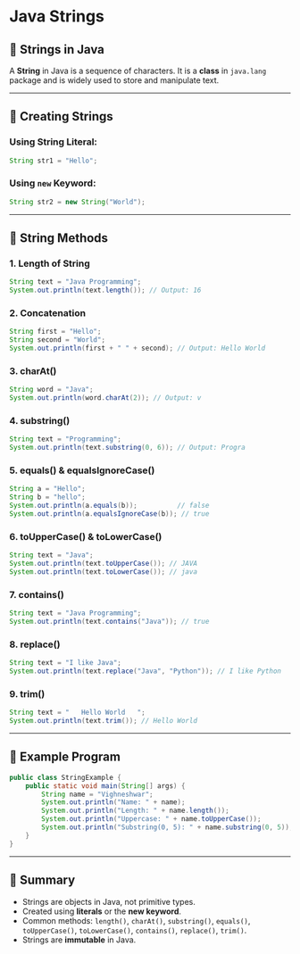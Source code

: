 # Java Strings

## 🌟 Strings in Java

A **String** in Java is a sequence of characters. It is a **class** in `java.lang` package and is widely used to store and manipulate text.

---

## 🔹 Creating Strings

### Using String Literal:
```java
String str1 = "Hello";
```

### Using `new` Keyword:
```java
String str2 = new String("World");
```

---

## 🔹 String Methods

### 1. Length of String
```java
String text = "Java Programming";
System.out.println(text.length()); // Output: 16
```

### 2. Concatenation
```java
String first = "Hello";
String second = "World";
System.out.println(first + " " + second); // Output: Hello World
```

### 3. charAt()
```java
String word = "Java";
System.out.println(word.charAt(2)); // Output: v
```

### 4. substring()
```java
String text = "Programming";
System.out.println(text.substring(0, 6)); // Output: Progra
```

### 5. equals() & equalsIgnoreCase()
```java
String a = "Hello";
String b = "hello";
System.out.println(a.equals(b));          // false
System.out.println(a.equalsIgnoreCase(b)); // true
```

### 6. toUpperCase() & toLowerCase()
```java
String text = "Java";
System.out.println(text.toUpperCase()); // JAVA
System.out.println(text.toLowerCase()); // java
```

### 7. contains()
```java
String text = "Java Programming";
System.out.println(text.contains("Java")); // true
```

### 8. replace()
```java
String text = "I like Java";
System.out.println(text.replace("Java", "Python")); // I like Python
```

### 9. trim()
```java
String text = "   Hello World   ";
System.out.println(text.trim()); // Hello World
```

---

## 🔹 Example Program
```java
public class StringExample {
    public static void main(String[] args) {
        String name = "Vighneshwar";
        System.out.println("Name: " + name);
        System.out.println("Length: " + name.length());
        System.out.println("Uppercase: " + name.toUpperCase());
        System.out.println("Substring(0, 5): " + name.substring(0, 5));
    }
}
```

---

## 📌 Summary
- Strings are objects in Java, not primitive types.
- Created using **literals** or the **new keyword**.
- Common methods: `length()`, `charAt()`, `substring()`, `equals()`, `toUpperCase()`, `toLowerCase()`, `contains()`, `replace()`, `trim()`.
- Strings are **immutable** in Java.
